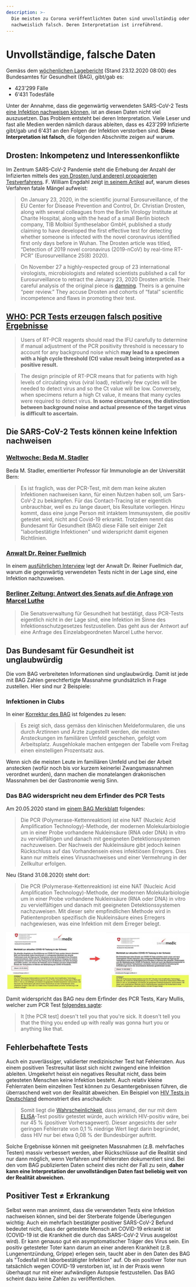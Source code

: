 ```yaml
---
description: >-
  Die meisten zu Corona veröffentlichten Daten sind unvollständig oder sogar
  nachweislich falsch. Deren Interpretation ist irreführend.
---
```


# Unvollständige, falsche Daten

Gemäss dem [wöchenlichen Lagebericht](https://www.bag.admin.ch/dam/bag/de/dokumente/mt/k-und-i/aktuelle-ausbrueche-pandemien/2019-nCoV/covid-19-woechentlicher-lagebericht.pdf.download.pdf/BAG_COVID-19_Woechentliche_Lage.pdf) \(Stand 23.12.2020 08:00\) des Bundesamtes für Gesundheit \(BAG\), gibt/gab es:

* 423'299 Fälle
* 6'431 Todesfälle

Unter der Annahme, dass die gegenwärtig verwendeten SARS-CoV-2 Tests [eine Infektion nachweisen können,](unvollstaendige-daten.md#die-sars-cov-2-tests-koennen-keine-infektion-nachweisen) ist an diesen Daten nicht viel auszusetzen. Das Problem entsteht bei deren Interpretation. Viele Leser und fast alle Medien werden nämlich daraus ableiten, dass es 423'299 Infizierte gibt/gab und 6'431 an den Folgen der Infektion verstorben sind. **Diese Interpretation ist falsch**, die folgenden Abschnitte zeigen auf warum.

## **Drosten: Inkompetenz und Interessenkonflikte**

Im Zentrum SARS-CoV-2 Pandemie steht die Erhebung der Anzahl der Infizierten mittels des [von Drosten \(und anderen\) propagierten Testverfahrens](https://www.eurosurveillance.org/content/10.2807/1560-7917.ES.2020.25.3.2000045). F. William Engdahl zeigt [in seinem Artikel](https://journal-neo.org/2020/12/10/coronavirus-scandal-breaking-in-merkel-s-germany-2/) auf, warum dieses Verfahren fatale Mängel aufweist:

> On January 23, 2020, in the scientific journal Eurosurveillance, of the EU Center for Disease Prevention and Control, Dr. Christian Drosten, along with several colleagues from the Berlin Virology Institute at Charite Hospital, along with the head of a small Berlin biotech company, TIB Molbiol Syntheselabor GmbH, published a study claiming to have developed the first effective test for detecting whether someone is infected with the novel coronavirus identified first only days before in Wuhan. The Drosten article was titled, “Detection of 2019 novel coronavirus \(2019-nCoV\) by real-time RT-PCR” \(Eurosurveillance 25\(8\) 2020\).

> On November 27 a highly-respected group of 23 international virologists, microbiologists and related scientists published a call for Eurosurveillance to retract the January 23, 2020 Drosten article. Their careful analysis of the original piece is [damning](https://cormandrostenreview.com/report/). Theirs is a genuine “peer review.” They accuse Drosten and cohorts of “fatal” scientific incompetence and flaws in promoting their test.

## [WHO: PCR Tests erzeugen falsch positive Ergebnisse](https://www.zerohedge.com/medical/who-finally-admits-pcr-tests-create-false-positives)

> Users of RT-PCR reagents should read the IFU carefully to determine if manual adjustment of the PCR positivity threshold is necessary to account for any background noise which **may lead to a specimen with a high cycle threshold \(Ct\) value result being interpreted as a positive result.**

> The design principle of RT-PCR means that for patients with high levels of circulating virus \(viral load\), relatively few cycles will be needed to detect virus and so the Ct value will be low. Conversely, when specimens return a high Ct value, it means that many cycles were required to detect virus. **In some circumstances, the distinction between background noise and actual presence of the target virus is difficult to ascertain.**

## Die SARS-CoV-2 Tests können keine Infektion nachweisen

### [Weltwoche: Beda M. Stadler](https://www.weltwoche.ch/ausgaben/2020-36/diese-woche/masken-der-angst-die-weltwoche-ausgabe-36-2020.html)

Beda M. Stadler, emeritierter Professor für Immunologie an der Universität Bern:

> Es ist fraglich, was der PCR-Test, mit dem man keine akuten Infektionen nachweisen kann, für einen Nutzen haben soll, um Sars-CoV-2 zu bekämpfen. Für das Contact-Tracing ist er eigentlich unbrauchbar, weil es zu lange dauert, bis Resultate vorliegen. Hinzu kommt, dass eine junge Person mit intaktem Immunsystem, die positiv getestet wird, nicht and Covid-19 erkrankt. Trotzdem nennt das Bundesamt für Gesundheit \(BAG\) diese Fälle seit einiger Zeit "laborbestätigte Infektionen" und widerspricht damit eigenen Richtlinien.

### [Anwalt Dr. Reiner Fuellmich](https://www.youtube.com/watch?v=gvB0vuM5bek)

In einem [ausführlichen Interview](https://www.youtube.com/watch?v=gvB0vuM5bek) legt der Anwalt Dr. Reiner Fuellmich dar, warum die gegenwärtig verwendeten Tests nicht in der Lage sind, eine Infektion nachzuweisen.

### [Berliner Zeitung: Antwort des Senats auf die Anfrage von Marcel Luthe](https://www.berliner-zeitung.de/news/berliner-oppositionspolitiker-bezweifelt-sinn-von-pcr-tests-li.117128)

> Die Senatsverwaltung für Gesundheit hat bestätigt, dass PCR-Tests eigentlich nicht in der Lage sind, eine Infektion im Sinne des Infektionsschutzgesetzes festzustellen. Das geht aus der Antwort auf eine Anfrage des Einzelabgeordneten Marcel Luthe hervor.

## Das Bundesamt für Gesundheit ist unglaubwürdig

Die vom BAG verbreiteten Informationen sind unglaubwürdig. Damit ist jede mit BAG Zahlen gerechtfertigte Massnahme grundsätzlich in Frage zustellen. Hier sind nur 2 Beispiele:

### Infektionen in Clubs

In einer [Korrektur des BAG](https://www.bag.admin.ch/bag/de/home/das-bag/aktuell/news/news-02-08-2020.html) ist folgendes zu lesen:

> Es zeigt sich, dass gemäss den klinischen Meldeformularen, die uns durch Ärztinnen und Ärzte zugestellt werden, die meisten Ansteckungen im familiären Umfeld geschehen, gefolgt vom Arbeitsplatz. Ausgehlokale machen entgegen der Tabelle vom Freitag einen einstelligen Prozentsatz aus.

Wenn sich die meisten Leute im familiären Umfeld und bei der Arbeit anstecken \(wofür noch bis vor kurzem keinerlei Zwangsmassnahmen verordnet wurden\), dann machen die monatelangen drakonischen Massnahmen bei der Gastronomie wenig Sinn.

### Das BAG widerspricht neu dem Erfinder des PCR Tests

Am 20.05.2020 stand im [einem BAG Merkblatt](https://www.bag.admin.ch/dam/bag/de/dokumente/mt/k-und-i/aktuelle-ausbrueche-pandemien/2019-nCoV/merkblatt-swissmedic-covid-19-testung.pdf.download.pdf/Merkblatt_zur_aktuellen_COVID-19_Testung_in_der_Schweiz_Swissmedic_BAG.pdf) folgendes:

> Die PCR \(Polymerase-Kettenreaktion\) ist eine NAT \(Nucleic Acid Amplification Technology\)-Methode, der modernen Molekularbiologie um in einer Probe vorhandene Nukleinsäure \(RNA oder DNA\) in vitro zu vervielfältigen und danach mit geeigneten Detektionssystemen nachzuweisen. Der Nachweis der Nukleinsäure gibt jedoch keinen Rückschluss auf das Vorhandensein eines infektiösen Erregers. Dies kann nur mittels eines Virusnachweises und einer Vermehrung in der Zellkultur erfolgen.

Neu \(Stand 31.08.2020\) steht dort:

> Die PCR \(Polymerase-Kettenreaktion\) ist eine NAT \(Nucleic Acid Amplification Technology\)-Methode, der modernen Molekularbiologie um in einer Probe vorhandene Nukleinsäure \(RNA oder DNA\) in vitro zu vervielfältigen und danach mit geeigneten Detektionssystemen nachzuweisen. Mit dieser sehr empfindlichen Methode wird in Patientenproben spezifisch die Nukleinsäure eines Erregers nachgewiesen, was eine Infektion mit dem Erreger belegt.

![](../.gitbook/assets/photo_2020-09-02_08-53-16.jpg)

Damit widerspricht das BAG neu dem Erfinder des PCR Tests, Kary Mullis, welcher zum PCR Test [folgendes sagte](https://www.bitchute.com/video/9agbhtUMGeV3/):

> It \[the PCR test\] doesn't tell you that you're sick. It doesn't tell you that the thing you ended up with really was gonna hurt you or anything like that.

## Fehlerbehaftete Tests

Auch ein zuverlässiger, validierter medizinischer Test hat Fehlerraten. Aus einem positiven Testresultat lässt sich nicht zwingend eine Infektion ableiten. Umgekehrt heisst ein negatives Resultat nicht, dass beim getesteten Menschen keine Infektion besteht. Auch relativ kleine Fehlerraten beim einzelnen Test können zu Gesamtergebnissen führen, die überraschend weit von der Realität abweichen. Ein Beispiel von [HIV Tests in Deutschland](https://de.wikipedia.org/wiki/Beurteilung_eines_bin%C3%A4ren_Klassifikators#HIV_in_der_BRD) demonstriert dies anschaulich:

> Somit liegt die [Wahrscheinlichkeit](https://de.wikipedia.org/wiki/Wahrscheinlichkeit), dass jemand, der nur mit dem [ELISA](https://de.wikipedia.org/wiki/Enzyme-linked_Immunosorbent_Assay)-Test positiv getestet würde, auch wirklich HIV-positiv wäre, bei nur 45 % \(positiver Vorhersagewert\). Dieser angesichts der sehr geringen Fehlerrate von 0,1 % niedrige Wert liegt darin begründet, dass HIV nur bei etwa 0,08 % der Bundesbürger auftritt.

Solche Ergebnisse können mit geeigneten Massnahmen \(z.B. mehrfaches Testen\) massiv verbessert werden, aber Rückschlüsse auf die Realität sind nur dann möglich, wenn Verfahren und Fehlerraten dokumentiert sind. Bei den vom BAG publizierten Daten scheint dies nicht der Fall zu sein, **daher kann eine Interpretation der unvollständigen Daten fast beliebig weit von der Realität abweichen.**

## **Positiver Test** ≠ **Erkrankung**

Selbst wenn man annimmt, dass die verwendeten Tests eine Infektion nachweisen können, sind bei der Sterberate folgende Überlegungen wichtig: Auch ein mehrfach bestätigter positiver SARS-CoV-2 Befund bedeutet nicht, dass der getestete Mensch an COVID-19 erkrankt ist \(COVID-19 ist die Krankheit die durch das SARS-CoV-2 Virus ausgelöst wird\). Er kann genauso gut ein asymptomatischer Träger des Virus sein. Ein positiv getesteter Toter kann darum an einer anderen Krankheit \(z.B. Lungenentzündung, Grippe\) erlegen sein, taucht aber in den Daten des BAG als "Todesfall mit laborbestätigter Infektion" auf. Ob ein positiver Toter nun tatsächlich wegen COVID-19 verstorben ist, ist in der Praxis wenn überhaupt nur mit einer aufwändigen Autopsie festzustellen. Das BAG scheint dazu keine Zahlen zu veröffentlichen.

